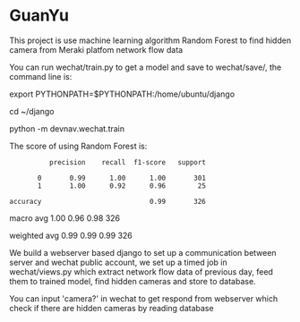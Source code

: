 # GuanYu
This project is use machine learning algorithm Random Forest to find hidden camera from Meraki platfom network flow data

You can run wechat/train.py to get a model and save to wechat/save/, the command line is:

export PYTHONPATH=$PYTHONPATH:/home/ubuntu/django

cd ~/django

python -m devnav.wechat.train

The score of using Random Forest is:

              precision    recall  f1-score   support

           0       0.99      1.00      1.00       301
           1       1.00      0.92      0.96        25

    accuracy                           0.99       326
    
   macro avg       1.00      0.96      0.98       326
   
weighted avg       0.99      0.99      0.99       326



We build a webserver based django to set up a communication between server and wechat public account, we set up a timed job 
in wechat/views.py which extract network flow data of previous day, feed them to trained model, find hidden cameras and store 
to database.

You can input 'camera?' in wechat to get respond from webserver which check if there are hidden cameras by reading database


